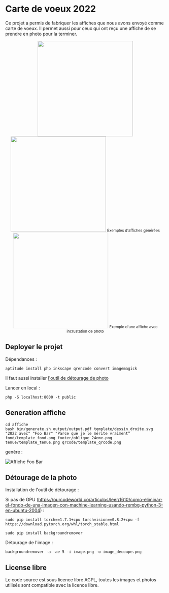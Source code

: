 # Carte de voeux 2022

Ce projet a permis de fabriquer les affiches que nous avons envoyé comme carte de voeux. Il permet aussi pour ceux qui ont reçu une affiche de se prendre en photo pour la terminer.

<center>
<img src="https://www.24eme.fr/img/2022_affiche_brigitte.png" height="300"> <img src="https://www.24eme.fr/img/2022_affiche_patrick.png" height="300">
<small>Exemples d'affiches générées</small>
</center>

<center>
<img src="https://www.24eme.fr/img/2022_affiche_patrick_resultat.png" height="300"/>
<small>Exemple d'une affiche avec incrustation de photo</small>
</center>

## Deployer le projet

Dépendances :

```
aptitude install php inkscape qrencode convert imagemagick
```

Il faut aussi installer [l'outil de détourage de photo](#détourage-de-la-photo)

Lancer en local :

```
php -S localhost:8000 -t public
```

## Generation affiche
    cd affiche
    bash bin/generate.sh output/output.pdf template/dessin_droite.svg "2022 avec" "Foo Bar" "Parce que je le mérite vraiment" fond/template_fond.png footer/oblique_24eme.png tenue/template_tenue.png qrcode/template_qrcode.png

genère :

![Affiche Foo Bar](exemples/foobar.pdf.png "2022 avec Foo Bar")

## Détourage de la photo

Installation de l'outil de détourage :

Si pas de GPU (https://ourcodeworld.co/articulos/leer/1610/como-eliminar-el-fondo-de-una-imagen-con-machine-learning-usando-rembg-python-3-en-ubuntu-2004) :

```
sudo pip install torch==1.7.1+cpu torchvision==0.8.2+cpu -f https://download.pytorch.org/whl/torch_stable.html
```

```
sudo pip install backgroundremover
```

Détourage de l'image : 

```
backgroundremover -a -ae 5 -i image.png -o image_decoupe.png
```

## License libre

Le code source est sous licence libre AGPL, toutes les images et photos utilisés sont compatible avec la licence libre.
